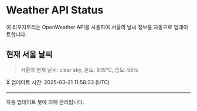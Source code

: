 
# Weather API Status

이 리포지토리는 OpenWeather API를 사용하여 서울의 날씨 정보를 자동으로 업데이트합니다.

## 현재 서울 날씨
> 서울의 현재 날씨: clear sky, 온도: 9.15°C, 습도: 58%

⏳ 업데이트 시간: 2025-03-21 11:58:33 (UTC)

---
자동 업데이트 봇에 의해 관리됩니다.
